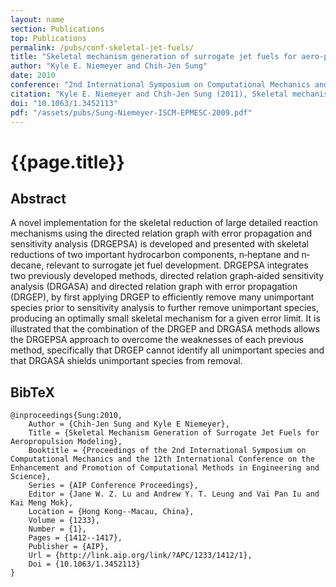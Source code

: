 ```yaml
---
layout: name
section: Publications
top: Publications
permalink: /pubs/conf-skeletal-jet-fuels/
title: "Skeletal mechanism generation of surrogate jet fuels for aero-propulsion modeling"
author: "Kyle E. Niemeyer and Chih-Jen Sung"
date: 2010
conference: "2nd International Symposium on Computational Mechanics and the 12th International Conference on the Enhancement and Promotion of Computational Methods in Engineering and Science (ISCM-EPMESC)"
citation: "Kyle E. Niemeyer and Chih-Jen Sung (2011), Skeletal mechanism generation of surrogate jet fuels for aero-propulsion modeling, 2nd International Symposium on Computational Mechanics and the 12th International Conference on the Enhancement and Promotion of Computational Methods in Engineering and Science (ISCM-EPMESC), Hong Kong--Macau, China, 30 November--3 December 2009. _AIP Conference Proceedings_, 1233(1):1412--1417, 2010. doi:10.1063/1.3452113"
doi: "10.1063/1.3452113"
pdf: "/assets/pubs/Sung-Niemeyer-ISCM-EPMESC-2009.pdf"
---
```


{{page.title}}
==============

## Abstract

A novel implementation for the skeletal reduction of large detailed reaction mechanisms using the directed relation graph with error propagation and sensitivity analysis (DRGEPSA) is developed and presented with skeletal reductions of two important hydrocarbon components, n‐heptane and n‐decane, relevant to surrogate jet fuel development. DRGEPSA integrates two previously developed methods, directed relation graph‐aided sensitivity analysis (DRGASA) and directed relation graph with error propagation (DRGEP), by first applying DRGEP to efficiently remove many unimportant species prior to sensitivity analysis to further remove unimportant species, producing an optimally small skeletal mechanism for a given error limit. It is illustrated that the combination of the DRGEP and DRGASA methods allows the DRGEPSA approach to overcome the weaknesses of each previous method, specifically that DRGEP cannot identify all unimportant species and that DRGASA shields unimportant species from removal.

## BibTeX

    @inproceedings{Sung:2010,
        Author = {Chih-Jen Sung and Kyle E Niemeyer},
        Title = {Skeletal Mechanism Generation of Surrogate Jet Fuels for Aeropropulsion Modeling},
        Booktitle = {Proceedings of the 2nd International Symposium on Computational Mechanics and the 12th International Conference on the Enhancement and Promotion of Computational Methods in Engineering and Science},
        Series = {AIP Conference Proceedings},
        Editor = {Jane W. Z. Lu and Andrew Y. T. Leung and Vai Pan Iu and Kai Meng Mok},
        Location = {Hong Kong--Macau, China},
        Volume = {1233},
        Number = {1},
        Pages = {1412--1417},
        Publisher = {AIP},
        Url = {http://link.aip.org/link/?APC/1233/1412/1},
        Doi = {10.1063/1.3452113}
    }
